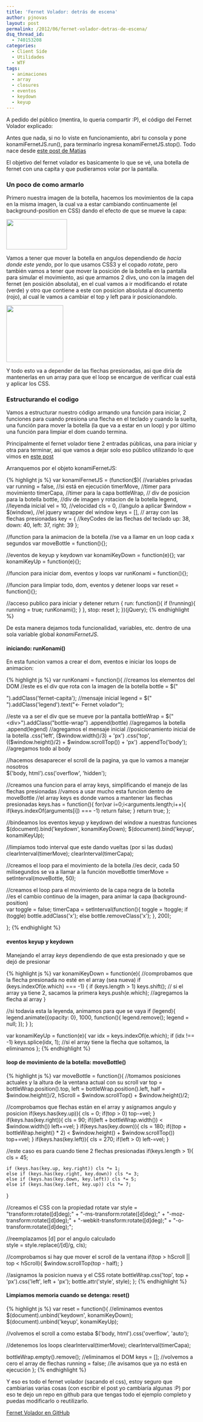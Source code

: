 ```yaml
---
title: 'Fernet Volador: detrás de escena'
author: pjnovas
layout: post
permalink: /2012/06/fernet-volador-detras-de-escena/
dsq_thread_id:
  - 740153208
categories:
  - Client Side
  - Utilidades
  - WTF
tags:
  - animaciones
  - array
  - closures
  - eventos
  - keydown
  - keyup
---
```

A pedido del público (mentira, lo queria compartir :P), el código del Fernet Volador explicado:

Antes que nada, si no lo viste en funcionamiento, abri tu consola y pone konamiFernetJS.run(), para terminarlo ingresa konamiFernetJS.stop(). Todo nace desde [este post de Matias][1]

El objetivo del fernet volador es basicamente lo que se vé, una botella de fernet con una capita y que pudieramos volar por la pantalla.

### Un poco de como armarlo

Primero nuestra imagen de la botella, hacemos los movimientos de la capa en la misma imagen, la cual va a estar cambiando continuamente (el background-position en CSS) dando el efecto de que se mueve la capa:

[<img src="http://fernetjs.com/wp-content/uploads/2012/06/fernet-capita.png" alt="" title="fernet-capita" width="160" height="80" class="alignnone size-full wp-image-2306" />][2]

Vamos a tener que mover la botella en angulos dependiendo de *hacia donde este yendo*, por lo que usamos CSS3 y el copado *rotate*, pero también vamos a tener que mover la posición de la botella en la pantalla para simular el movimiento, asi que armamos 2 divs, uno con la imagen del fernet (en posición absoluta), en el cual vamos a ir modificando el rotate (verde) y otro que contiene a este con posicion absoluta al documento (rojo), al cual le vamos a cambiar el top y left para ir posicionandolo. 

[<img src="http://fernetjs.com/wp-content/uploads/2012/06/fernetvolador_ctn1.png" alt="" title="fernetvolador_ctn" width="150" height="150" class="alignnone size-full wp-image-2314" />][3]

Y todo esto va a depender de las flechas presionadas, asi que diría de mantenerlas en un array para que el loop se encargue de verificar cual está y aplicar los CSS. 

### Estructurando el codigo

Vamos a estructurar nuestro código armando una función para iniciar, 2 funciones para cuando presiona una flecha en el teclado y cuando la suelta, una función para mover la botella (la que va a estar en un loop) y por último una función para limpiar el dom cuando termina.

Principalmente el fernet volador tiene 2 entradas públicas, una para iniciar y otra para terminar, asi que vamos a dejar solo eso público utilizando lo que vimos en [este post][4]

Arranquemos por el objeto konamiFernetJS:

{% highlight js %}
var konamiFernetJS = (function($){
  //variables privadas
  var running = false, //si está en ejecución
    timerMove, //timer para movimiento
    timerCapa, //timer para la capa
    bottleWrap, // div de posicion para la botella
    bottle, //div de imagen y rotacion de la botella
    legend, //leyenda inicial
    vel = 10, //velocidad
    cls = 0, //angulo a aplicar
    $window = $(window), //el jquery wrapper del window 
    keys = [], // array con las flechas presionadas
    key = { //keyCodes de las flechas del teclado
      up: 38,
      down: 40,
      left: 37,
      right: 39
    };

  //function para la animacion de la botella
  //se va a llamar en un loop cada x segundos
  var moveBottle = function(){};  

  //eventos de keyup y keydown
  var konamiKeyDown = function(e){};
  var konamiKeyUp = function(e){};

  //funcion para iniciar dom, eventos y loops
  var runKonami = function(){};

  //funcion para  limpiar todo, dom, eventos y detener loops
  var reset = function(){};
 
  //acceso publico para iniciar y detener
  return {
    run: function(){
      if (!running){
        running = true;
        runKonami();
      }
    },
    stop: reset
  }; 
})(jQuery);
 {% endhighlight %}

De esta manera dejamos toda funcionalidad, variables, etc. dentro de una sola variable global *konamiFernetJS*.

#### iniciando: runKonami()

En esta funcion vamos a crear el dom, eventos e iniciar los loops de animacion:

{% highlight js %}
var runKonami = function(){
  //creamos los elementos del DOM
  //este es el div que rota con la imagen de la botella
  bottle = $("<div>").addClass('fernet-capita');
  //mensaje inicial 
  legend = $("<div>").addClass('legend').text("<- Fernet volador");

  //este va a ser el div que se mueve por la pantalla
  bottleWrap = $("<div>").addClass("bottle-wrap")
    .append(bottle) //agregamos la botella
    .append(legend) //agregamos el mensaje inicial
    //posicionamiento inicial de la botella
    .css('left', ($window.width()/3) + 'px')
    .css('top', (($window.height()/2) + $window.scrollTop()) + 'px')
    .appendTo('body'); //agregamos todo al body

  //hacemos desaparecer el scroll de la pagina, ya que lo vamos a manejar nosotros		
  $('body, html').css('overflow', 'hidden');

  //creamos una funcion para el array keys, simplificando el manejo de las flechas presionadas
  //vamos a usar mucho esta funcion dentro de moveBottle
  //el array keys es donde vamos a mantener las flechas presionadas
  keys.has = function(){
    for(var i=0;i<arguments.length;i++){
      if(keys.indexOf(arguments[i]) === -1) return false;
    }
    return true;
  };
  
  //bindeamos los eventos keyup y keydown del window a nuestras funciones
  $(document).bind('keydown', konamiKeyDown);
  $(document).bind('keyup', konamiKeyUp);

  //limpiamos todo interval que este dando vueltas (por si las dudas)
  clearInterval(timerMove);
  clearInterval(timerCapa);
  
  //creamos el loop para el movimiento de la botella
  //es decir, cada 50 milisegundos se va a llamar a la función moveBottle
  timerMove = setInterval(moveBottle, 50);

  //creamos el loop para el movimiento de la capa negra de la botella	
  //es el cambio continuo de la imagen, para animar la capa (background-position)	
  var toggle = false;
  timerCapa = setInterval(function(){
    toggle = !toggle;
    if (toggle) bottle.addClass('x');
    else bottle.removeClass('x');
  }, 200);
		
};
 {% endhighlight %}

#### eventos keyup y keydown

Manejando el array *keys* dependiendo de que esta presionado y que se dejó de presionar

{% highlight js %}
var konamiKeyDown = function(e){
  //comprobamos que la flecha presionada no esté en el array (sea nueva)
  if (keys.indexOf(e.which) === -1) {
    if (keys.length > 1) keys.shift(); // si el array ya tiene 2, sacamos la primera
    keys.push(e.which); //agregamos la flecha al array
  }

  //si todavia esta la leyenda, animamos para que se vaya
  if (legend){
    legend.animate({opacity: 0}, 1000, function(){
      legend.remove();
      legend = null;
    });
  }
};
	
var konamiKeyUp = function(e){
  var idx = keys.indexOf(e.which);
  if (idx !== -1)
    keys.splice(idx, 1); //si el array tiene la flecha que soltamos, la eliminamos
};
 {% endhighlight %}

#### loop de movimiento de la botella: moveBottle()

{% highlight js %}
var moveBottle = function(){
  //tomamos posiciones actuales y la altura de la ventana actual con su scroll
  var top = bottleWrap.position().top, 
    left = bottleWrap.position().left,
    half = $window.height()/2,
    hScroll = $window.scrollTop() + $window.height()/2;

  //comprobamos que flechas están en el array y asignamos angulo y posicion
  if(keys.has(key.up)){
    cls = 0;
    if(top > 0) top-=vel; 
  }
  if(keys.has(key.right)){
    cls = 90;
    if((left + bottleWrap.width()) < $window.width()) left+=vel;
  }
  if(keys.has(key.down)){
    cls = 180;
    if((top + bottleWrap.height() * 2) < $window.height() + $window.scrollTop()) top+=vel;
  }
  if(keys.has(key.left)){
    cls = 270;
    if(left > 0) left-=vel;
  }

  //este caso es para cuando tiene 2 flechas presionadas
  if(keys.length > 1){
    cls = 45;
			
    if (keys.has(key.up, key.right)) cls *= 1;
    else if (keys.has(key.right, key.down)) cls *= 3;
    else if (keys.has(key.down, key.left)) cls *= 5;
    else if (keys.has(key.left, key.up)) cls *= 7;
  }

  //creamos el CSS con la propiedad rotate
  var style = "transform:rotate([d]deg);"
    + "-ms-transform:rotate([d]deg);"
    + "-moz-transform:rotate([d]deg);"
    + "-webkit-transform:rotate([d]deg);"
    + "-o-transform:rotate([d]deg);";
					
  //reemplazamos [d] por el angulo calculado			
  style = style.replace(/\[d\]/g, cls); 

  //comprobamos si hay que mover el scroll de la ventana
  if(top > hScroll || top < hScroll){
    $window.scrollTop(top - half);
  }

  //asignamos la posicion nueva y el CSS rotate
  bottleWrap.css('top', top + 'px').css('left', left + 'px');
  bottle.attr('style', style);
};
 {% endhighlight %}

#### Limpiamos memoria cuando se detenga: reset()

{% highlight js %}
var reset = function(){
  //eliminamos eventos
  $(document).unbind('keydown', konamiKeyDown);
  $(document).unbind('keyup', konamiKeyUp);

  //volvemos el scroll a como estaba
  $('body, html').css('overflow', 'auto');

  //detenemos los loops
  clearInterval(timerMove);
  clearInterval(timerCapa);

  bottleWrap.empty().remove(); //eliminamos el DOM
  keys = []; //volvemos a cero el array de flechas
  running = false; //le avisamos que ya no está en ejecución
};
 {% endhighlight %}

Y eso es todo el fernet volador (sacando el css), estoy seguro que cambiarias varias cosas (con escribir el post yo cambiaría algunas :P) por eso te dejo un repo en github para que tengas todo el ejemplo completo y puedas modificarlo o reutilizarlo.

[Fernet Volador en GitHub][5]

 [1]: http://fernetjs.com/2012/06/del-ofuscador-al-konami-code/ "Del ofuscador al konami code"
 [2]: http://fernetjs.com/wp-content/uploads/2012/06/fernet-capita.png
 [3]: http://fernetjs.com/wp-content/uploads/2012/06/fernetvolador_ctn1.png
 [4]: http://fernetjs.com/2012/05/patrones-module-y-namespace/ "Patrones: Module y Namespace"
 [5]: https://github.com/fernetjs/fernetvolador